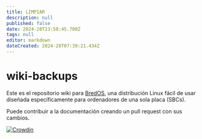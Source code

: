 ```yaml
---
title: LIMPIAR
description: null
published: false
date: 2024-28T23:58:45.700Z
tags: null
editor: markdown
dateCreated: 2024-20T07:39:21.434Z
---
```


# wiki-backups

Este es el repositorio wiki para [BredOS](https://wiki.bredos.org/en/home), una distribución Linux fácil de usar diseñada específicamente para ordenadores de una sola placa (SBCs).

Puede contribuir a la documentación creando un pull request con sus cambios.

[![Crowdin](https://badges.crowdin.net/e/79de63f39f14962a569beb112d22861c/localized.svg)](https://bredos.crowdin.com/wiki)
